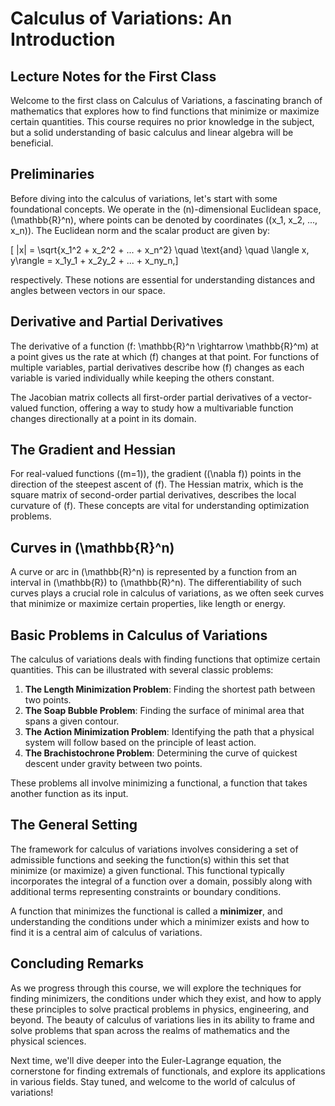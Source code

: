 # Calculus of Variations: An Introduction

## Lecture Notes for the First Class

Welcome to the first class on Calculus of Variations, a fascinating branch of mathematics that explores how to find functions that minimize or maximize certain quantities. This course requires no prior knowledge in the subject, but a solid understanding of basic calculus and linear algebra will be beneficial.

## Preliminaries

Before diving into the calculus of variations, let's start with some foundational concepts. We operate in the \(n\)-dimensional Euclidean space, \(\mathbb{R}^n\), where points can be denoted by coordinates \((x_1, x_2, ..., x_n)\). The Euclidean norm and the scalar product are given by:

\[ \|x\| = \sqrt{x_1^2 + x_2^2 + ... + x_n^2} \quad \text{and} \quad \langle x, y\rangle = x_1y_1 + x_2y_2 + ... + x_ny_n,\]

respectively. These notions are essential for understanding distances and angles between vectors in our space.

## Derivative and Partial Derivatives

The derivative of a function \(f: \mathbb{R}^n \rightarrow \mathbb{R}^m\) at a point gives us the rate at which \(f\) changes at that point. For functions of multiple variables, partial derivatives describe how \(f\) changes as each variable is varied individually while keeping the others constant.

The Jacobian matrix collects all first-order partial derivatives of a vector-valued function, offering a way to study how a multivariable function changes directionally at a point in its domain.

## The Gradient and Hessian

For real-valued functions (\(m=1\)), the gradient (\(\nabla f\)) points in the direction of the steepest ascent of \(f\). The Hessian matrix, which is the square matrix of second-order partial derivatives, describes the local curvature of \(f\). These concepts are vital for understanding optimization problems.

## Curves in \(\mathbb{R}^n\)

A curve or arc in \(\mathbb{R}^n\) is represented by a function from an interval in \(\mathbb{R}\) to \(\mathbb{R}^n\). The differentiability of such curves plays a crucial role in calculus of variations, as we often seek curves that minimize or maximize certain properties, like length or energy.

## Basic Problems in Calculus of Variations

The calculus of variations deals with finding functions that optimize certain quantities. This can be illustrated with several classic problems:

1. **The Length Minimization Problem**: Finding the shortest path between two points.
2. **The Soap Bubble Problem**: Finding the surface of minimal area that spans a given contour.
3. **The Action Minimization Problem**: Identifying the path that a physical system will follow based on the principle of least action.
4. **The Brachistochrone Problem**: Determining the curve of quickest descent under gravity between two points.

These problems all involve minimizing a functional, a function that takes another function as its input.

## The General Setting

The framework for calculus of variations involves considering a set of admissible functions and seeking the function(s) within this set that minimize (or maximize) a given functional. This functional typically incorporates the integral of a function over a domain, possibly along with additional terms representing constraints or boundary conditions.

A function that minimizes the functional is called a **minimizer**, and understanding the conditions under which a minimizer exists and how to find it is a central aim of calculus of variations.

## Concluding Remarks

As we progress through this course, we will explore the techniques for finding minimizers, the conditions under which they exist, and how to apply these principles to solve practical problems in physics, engineering, and beyond. The beauty of calculus of variations lies in its ability to frame and solve problems that span across the realms of mathematics and the physical sciences. 

Next time, we'll dive deeper into the Euler-Lagrange equation, the cornerstone for finding extremals of functionals, and explore its applications in various fields. Stay tuned, and welcome to the world of calculus of variations!
